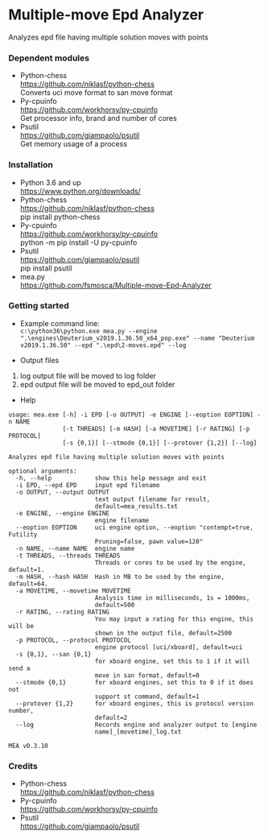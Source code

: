 # Multiple-move Epd Analyzer
Analyzes epd file having multiple solution moves with points

### Dependent modules
* Python-chess <br>
https://github.com/niklasf/python-chess <br>
Converts uci move format to san move format
* Py-cpuinfo <br>
https://github.com/workhorsy/py-cpuinfo <br>
Get processor info, brand and number of cores
* Psutil <br>
https://github.com/giampaolo/psutil <br>
Get memory usage of a process

### Installation
* Python 3.6 and up <br>
https://www.python.org/downloads/ <br>
* Python-chess<br>
https://github.com/niklasf/python-chess <br>
pip install python-chess
* Py-cpuinfo <br>
https://github.com/workhorsy/py-cpuinfo <br>
python -m pip install -U py-cpuinfo
* Psutil <br>
https://github.com/giampaolo/psutil <br>
pip install psutil
* mea.py <br>
https://github.com/fsmosca/Multiple-move-Epd-Analyzer

### Getting started
* Example command line:<br>
`c:\python36\python.exe mea.py --engine ".\engines\Deuterium_v2019.1.36.50_x64_pop.exe" --name "Deuterium v2019.1.36.50" --epd ".\epd\2-moves.epd" --log`

* Output files
1. log output file will be moved to log folder <br>
2. epd output file will be moved to epd_out folder <br>

* Help
```
usage: mea.exe [-h] -i EPD [-o OUTPUT] -e ENGINE [--eoption EOPTION] -n NAME
               [-t THREADS] [-m HASH] [-a MOVETIME] [-r RATING] [-p PROTOCOL]
               [-s {0,1}] [--stmode {0,1}] [--protover {1,2}] [--log]

Analyzes epd file having multiple solution moves with points

optional arguments:
  -h, --help            show this help message and exit
  -i EPD, --epd EPD     input epd filename
  -o OUTPUT, --output OUTPUT
                        text output filename for result,
                        default=mea_results.txt
  -e ENGINE, --engine ENGINE
                        engine filename
  --eoption EOPTION     uci engine option, --eoption "contempt=true, Futility
                        Pruning=false, pawn value=120"
  -n NAME, --name NAME  engine name
  -t THREADS, --threads THREADS
                        Threads or cores to be used by the engine, default=1.
  -m HASH, --hash HASH  Hash in MB to be used by the engine, default=64.
  -a MOVETIME, --movetime MOVETIME
                        Analysis time in milliseconds, 1s = 1000ms,
                        default=500
  -r RATING, --rating RATING
                        You may input a rating for this engine, this will be
                        shown in the output file, default=2500
  -p PROTOCOL, --protocol PROTOCOL
                        engine protocol [uci/xboard], default=uci
  -s {0,1}, --san {0,1}
                        for xboard engine, set this to 1 if it will send a
                        move in san format, default=0
  --stmode {0,1}        for xboard engines, set this to 0 if it does not
                        support st command, default=1
  --protover {1,2}      for xboard engines, this is protocol version number,
                        default=2
  --log                 Records engine and analyzer output to [engine
                        name]_[movetime]_log.txt

MEA v0.3.10
```

### Credits
* Python-chess <br>
https://github.com/niklasf/python-chess <br>
* Py-cpuinfo <br>
https://github.com/workhorsy/py-cpuinfo <br>
* Psutil <br>
https://github.com/giampaolo/psutil <br>
